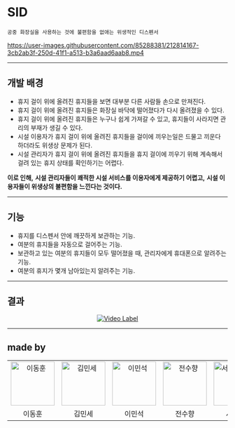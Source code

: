 # SID
`공중 화장실을 사용하는 것에 불편함을 없애는 위생적인 디스펜서`

https://user-images.githubusercontent.com/85288381/212814167-3cb2ab3f-250d-41f1-a513-b3a6aad6aab8.mp4
***
## 개발 배경
- 휴지 걸이 위에 올려진 휴지들을 보면 대부분 다른 사람들 손으로 만져진다.
- 휴지 걸이 위에 올려진 휴지들은 화장실 바닥에 떨어졌다가 다시 올려졌을 수 있다.
- 휴지 걸이 위에 올려진 휴지들은 누구나 쉽게 가져갈 수 있고, 휴지들이 사라지면 관리의 부재가 생길 수 있다.
- 시설 이용자가 휴지 걸이 위에 올려진 휴지들을 걸이에 끼우는일은 드물고 끼운다 하더라도 위생상 문제가 된다.
- 시설 관리자가  휴지 걸이 위에 올려진 휴지들을 휴지 걸이에 끼우기 위해 계속해서 걸려 있는 휴지 상태를 확인하기는 어렵다.

**이로 인해,**
**시설 관리자들이 쾌적한 시설 서비스를 이용자에게 제공하기 어렵고,**
**시설 이용자들이 위생상의 불편함을 느낀다는 것이다.**
***
## 기능
- 휴지를 디스펜서 안에 깨끗하게 보관하는 기능.
- 여분의 휴지들을 자동으로 걸어주는 기능.
- 보관하고 있는 여분의 휴지들이 모두 떨어졌을 때, 관리자에게 휴대폰으로 알려주는 기능.
- 여분의 휴지가 몇개 남아있는지 알려주는 기능.
***
## 결과
<div align="center">

[![Video Label](http://img.youtube.com/vi/q-NV_HC_r4k/0.jpg)](https://youtu.be/q-NV_HC_r4k)

</div>

***

## made by
<table>
    <tr>
        <td align="center">
            <a href="https://github.com/DoHi0512">
                <img alt="이동훈" src="https://avatars.githubusercontent.com/DoHi0512" width="100" />
            </a>
        </td>
        <td align="center">
            <a href="https://github.com/kimminse3380">
                <img alt="김민세" src="https://avatars.githubusercontent.com/kimminse3380" width="100" />
            </a>
        </td>
        <td align="center">
            <a href="https://github.com/MinSeok0123">
                <img alt="이민석" src="https://avatars.githubusercontent.com/MinSeok0123" width="100" />
            </a>
        </td>
        <td align="center">
            <a href="https://github.com/soohyang136">
                <img alt="전수향" src="https://avatars.githubusercontent.com/soohyang136" width="100" />
            </a>
         </td>
        <td>
            <a href="https://github.com/sty0507">
                <img alt="서태영" src="https://avatars.githubusercontent.com/sty0507" width="100" />
            </a>
        </td>
        <td>
            <a href="https://github.com/DONGHAEY">
                <img alt="오동현" src="https://avatars.githubusercontent.com/DONGHAEY" width="100" />
            </a>
        </td>
    </tr>
    <tr>
        <td align="center">이동훈</td>
        <td align="center">김민세</td>
        <td align="center">이민석</td>
        <td align="center">전수향</td>
        <td align="center">서태영</td>
        <td align="center"></td>
    </tr>
</table>
